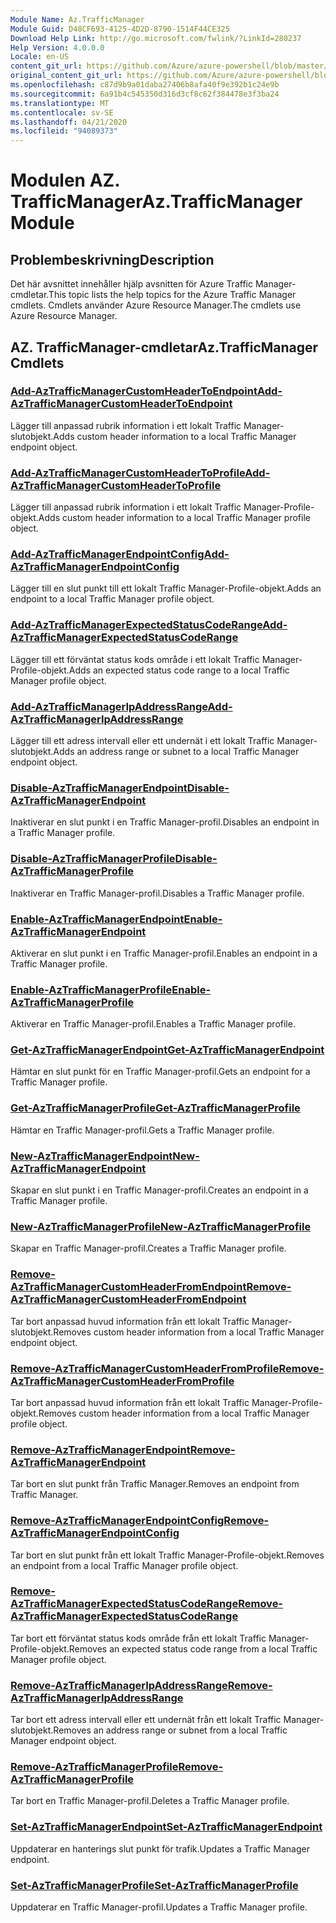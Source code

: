 ```yaml
---
Module Name: Az.TrafficManager
Module Guid: D48CF693-4125-4D2D-8790-1514F44CE325
Download Help Link: http://go.microsoft.com/fwlink/?LinkId=280237
Help Version: 4.0.0.0
Locale: en-US
content_git_url: https://github.com/Azure/azure-powershell/blob/master/src/TrafficManager/TrafficManager/help/Az.TrafficManager.md
original_content_git_url: https://github.com/Azure/azure-powershell/blob/master/src/TrafficManager/TrafficManager/help/Az.TrafficManager.md
ms.openlocfilehash: c87d9b9a01daba27406b8afa40f9e392b1c24e9b
ms.sourcegitcommit: 6a91b4c545350d316d3cf8c62f384478e3f3ba24
ms.translationtype: MT
ms.contentlocale: sv-SE
ms.lasthandoff: 04/21/2020
ms.locfileid: "94089373"
---
```

# <span data-ttu-id="18130-101">Modulen AZ. TrafficManager</span><span class="sxs-lookup"><span data-stu-id="18130-101">Az.TrafficManager Module</span></span>
## <span data-ttu-id="18130-102">Problembeskrivning</span><span class="sxs-lookup"><span data-stu-id="18130-102">Description</span></span>
<span data-ttu-id="18130-103">Det här avsnittet innehåller hjälp avsnitten för Azure Traffic Manager-cmdletar.</span><span class="sxs-lookup"><span data-stu-id="18130-103">This topic lists the help topics for the Azure Traffic Manager cmdlets.</span></span> <span data-ttu-id="18130-104">Cmdlets använder Azure Resource Manager.</span><span class="sxs-lookup"><span data-stu-id="18130-104">The cmdlets use Azure Resource Manager.</span></span>

## <span data-ttu-id="18130-105">AZ. TrafficManager-cmdletar</span><span class="sxs-lookup"><span data-stu-id="18130-105">Az.TrafficManager Cmdlets</span></span>
### [<span data-ttu-id="18130-106">Add-AzTrafficManagerCustomHeaderToEndpoint</span><span class="sxs-lookup"><span data-stu-id="18130-106">Add-AzTrafficManagerCustomHeaderToEndpoint</span></span>](Add-AzTrafficManagerCustomHeaderToEndpoint.md)
<span data-ttu-id="18130-107">Lägger till anpassad rubrik information i ett lokalt Traffic Manager-slutobjekt.</span><span class="sxs-lookup"><span data-stu-id="18130-107">Adds custom header information to a local Traffic Manager endpoint object.</span></span>

### [<span data-ttu-id="18130-108">Add-AzTrafficManagerCustomHeaderToProfile</span><span class="sxs-lookup"><span data-stu-id="18130-108">Add-AzTrafficManagerCustomHeaderToProfile</span></span>](Add-AzTrafficManagerCustomHeaderToProfile.md)
<span data-ttu-id="18130-109">Lägger till anpassad rubrik information i ett lokalt Traffic Manager-Profile-objekt.</span><span class="sxs-lookup"><span data-stu-id="18130-109">Adds custom header information to a local Traffic Manager profile object.</span></span>

### [<span data-ttu-id="18130-110">Add-AzTrafficManagerEndpointConfig</span><span class="sxs-lookup"><span data-stu-id="18130-110">Add-AzTrafficManagerEndpointConfig</span></span>](Add-AzTrafficManagerEndpointConfig.md)
<span data-ttu-id="18130-111">Lägger till en slut punkt till ett lokalt Traffic Manager-Profile-objekt.</span><span class="sxs-lookup"><span data-stu-id="18130-111">Adds an endpoint to a local Traffic Manager profile object.</span></span>

### [<span data-ttu-id="18130-112">Add-AzTrafficManagerExpectedStatusCodeRange</span><span class="sxs-lookup"><span data-stu-id="18130-112">Add-AzTrafficManagerExpectedStatusCodeRange</span></span>](Add-AzTrafficManagerExpectedStatusCodeRange.md)
<span data-ttu-id="18130-113">Lägger till ett förväntat status kods område i ett lokalt Traffic Manager-Profile-objekt.</span><span class="sxs-lookup"><span data-stu-id="18130-113">Adds an expected status code range to a local Traffic Manager profile object.</span></span>

### [<span data-ttu-id="18130-114">Add-AzTrafficManagerIpAddressRange</span><span class="sxs-lookup"><span data-stu-id="18130-114">Add-AzTrafficManagerIpAddressRange</span></span>](Add-AzTrafficManagerIpAddressRange.md)
<span data-ttu-id="18130-115">Lägger till ett adress intervall eller ett undernät i ett lokalt Traffic Manager-slutobjekt.</span><span class="sxs-lookup"><span data-stu-id="18130-115">Adds an address range or subnet to a local Traffic Manager endpoint object.</span></span>

### [<span data-ttu-id="18130-116">Disable-AzTrafficManagerEndpoint</span><span class="sxs-lookup"><span data-stu-id="18130-116">Disable-AzTrafficManagerEndpoint</span></span>](Disable-AzTrafficManagerEndpoint.md)
<span data-ttu-id="18130-117">Inaktiverar en slut punkt i en Traffic Manager-profil.</span><span class="sxs-lookup"><span data-stu-id="18130-117">Disables an endpoint in a Traffic Manager profile.</span></span>

### [<span data-ttu-id="18130-118">Disable-AzTrafficManagerProfile</span><span class="sxs-lookup"><span data-stu-id="18130-118">Disable-AzTrafficManagerProfile</span></span>](Disable-AzTrafficManagerProfile.md)
<span data-ttu-id="18130-119">Inaktiverar en Traffic Manager-profil.</span><span class="sxs-lookup"><span data-stu-id="18130-119">Disables a Traffic Manager profile.</span></span>

### [<span data-ttu-id="18130-120">Enable-AzTrafficManagerEndpoint</span><span class="sxs-lookup"><span data-stu-id="18130-120">Enable-AzTrafficManagerEndpoint</span></span>](Enable-AzTrafficManagerEndpoint.md)
<span data-ttu-id="18130-121">Aktiverar en slut punkt i en Traffic Manager-profil.</span><span class="sxs-lookup"><span data-stu-id="18130-121">Enables an endpoint in a Traffic Manager profile.</span></span>

### [<span data-ttu-id="18130-122">Enable-AzTrafficManagerProfile</span><span class="sxs-lookup"><span data-stu-id="18130-122">Enable-AzTrafficManagerProfile</span></span>](Enable-AzTrafficManagerProfile.md)
<span data-ttu-id="18130-123">Aktiverar en Traffic Manager-profil.</span><span class="sxs-lookup"><span data-stu-id="18130-123">Enables a Traffic Manager profile.</span></span>

### [<span data-ttu-id="18130-124">Get-AzTrafficManagerEndpoint</span><span class="sxs-lookup"><span data-stu-id="18130-124">Get-AzTrafficManagerEndpoint</span></span>](Get-AzTrafficManagerEndpoint.md)
<span data-ttu-id="18130-125">Hämtar en slut punkt för en Traffic Manager-profil.</span><span class="sxs-lookup"><span data-stu-id="18130-125">Gets an endpoint for a Traffic Manager profile.</span></span>

### [<span data-ttu-id="18130-126">Get-AzTrafficManagerProfile</span><span class="sxs-lookup"><span data-stu-id="18130-126">Get-AzTrafficManagerProfile</span></span>](Get-AzTrafficManagerProfile.md)
<span data-ttu-id="18130-127">Hämtar en Traffic Manager-profil.</span><span class="sxs-lookup"><span data-stu-id="18130-127">Gets a Traffic Manager profile.</span></span>

### [<span data-ttu-id="18130-128">New-AzTrafficManagerEndpoint</span><span class="sxs-lookup"><span data-stu-id="18130-128">New-AzTrafficManagerEndpoint</span></span>](New-AzTrafficManagerEndpoint.md)
<span data-ttu-id="18130-129">Skapar en slut punkt i en Traffic Manager-profil.</span><span class="sxs-lookup"><span data-stu-id="18130-129">Creates an endpoint in a Traffic Manager profile.</span></span>

### [<span data-ttu-id="18130-130">New-AzTrafficManagerProfile</span><span class="sxs-lookup"><span data-stu-id="18130-130">New-AzTrafficManagerProfile</span></span>](New-AzTrafficManagerProfile.md)
<span data-ttu-id="18130-131">Skapar en Traffic Manager-profil.</span><span class="sxs-lookup"><span data-stu-id="18130-131">Creates a Traffic Manager profile.</span></span>

### [<span data-ttu-id="18130-132">Remove-AzTrafficManagerCustomHeaderFromEndpoint</span><span class="sxs-lookup"><span data-stu-id="18130-132">Remove-AzTrafficManagerCustomHeaderFromEndpoint</span></span>](Remove-AzTrafficManagerCustomHeaderFromEndpoint.md)
<span data-ttu-id="18130-133">Tar bort anpassad huvud information från ett lokalt Traffic Manager-slutobjekt.</span><span class="sxs-lookup"><span data-stu-id="18130-133">Removes custom header information from a local Traffic Manager endpoint object.</span></span>

### [<span data-ttu-id="18130-134">Remove-AzTrafficManagerCustomHeaderFromProfile</span><span class="sxs-lookup"><span data-stu-id="18130-134">Remove-AzTrafficManagerCustomHeaderFromProfile</span></span>](Remove-AzTrafficManagerCustomHeaderFromProfile.md)
<span data-ttu-id="18130-135">Tar bort anpassad huvud information från ett lokalt Traffic Manager-Profile-objekt.</span><span class="sxs-lookup"><span data-stu-id="18130-135">Removes custom header information from a local Traffic Manager profile object.</span></span>

### [<span data-ttu-id="18130-136">Remove-AzTrafficManagerEndpoint</span><span class="sxs-lookup"><span data-stu-id="18130-136">Remove-AzTrafficManagerEndpoint</span></span>](Remove-AzTrafficManagerEndpoint.md)
<span data-ttu-id="18130-137">Tar bort en slut punkt från Traffic Manager.</span><span class="sxs-lookup"><span data-stu-id="18130-137">Removes an endpoint from Traffic Manager.</span></span>

### [<span data-ttu-id="18130-138">Remove-AzTrafficManagerEndpointConfig</span><span class="sxs-lookup"><span data-stu-id="18130-138">Remove-AzTrafficManagerEndpointConfig</span></span>](Remove-AzTrafficManagerEndpointConfig.md)
<span data-ttu-id="18130-139">Tar bort en slut punkt från ett lokalt Traffic Manager-Profile-objekt.</span><span class="sxs-lookup"><span data-stu-id="18130-139">Removes an endpoint from a local Traffic Manager profile object.</span></span>

### [<span data-ttu-id="18130-140">Remove-AzTrafficManagerExpectedStatusCodeRange</span><span class="sxs-lookup"><span data-stu-id="18130-140">Remove-AzTrafficManagerExpectedStatusCodeRange</span></span>](Remove-AzTrafficManagerExpectedStatusCodeRange.md)
<span data-ttu-id="18130-141">Tar bort ett förväntat status kods område från ett lokalt Traffic Manager-Profile-objekt.</span><span class="sxs-lookup"><span data-stu-id="18130-141">Removes an expected status code range from a local Traffic Manager profile object.</span></span>

### [<span data-ttu-id="18130-142">Remove-AzTrafficManagerIpAddressRange</span><span class="sxs-lookup"><span data-stu-id="18130-142">Remove-AzTrafficManagerIpAddressRange</span></span>](Remove-AzTrafficManagerIpAddressRange.md)
<span data-ttu-id="18130-143">Tar bort ett adress intervall eller ett undernät från ett lokalt Traffic Manager-slutobjekt.</span><span class="sxs-lookup"><span data-stu-id="18130-143">Removes an address range or subnet from a local Traffic Manager endpoint object.</span></span>

### [<span data-ttu-id="18130-144">Remove-AzTrafficManagerProfile</span><span class="sxs-lookup"><span data-stu-id="18130-144">Remove-AzTrafficManagerProfile</span></span>](Remove-AzTrafficManagerProfile.md)
<span data-ttu-id="18130-145">Tar bort en Traffic Manager-profil.</span><span class="sxs-lookup"><span data-stu-id="18130-145">Deletes a Traffic Manager profile.</span></span>

### [<span data-ttu-id="18130-146">Set-AzTrafficManagerEndpoint</span><span class="sxs-lookup"><span data-stu-id="18130-146">Set-AzTrafficManagerEndpoint</span></span>](Set-AzTrafficManagerEndpoint.md)
<span data-ttu-id="18130-147">Uppdaterar en hanterings slut punkt för trafik.</span><span class="sxs-lookup"><span data-stu-id="18130-147">Updates a Traffic Manager endpoint.</span></span>

### [<span data-ttu-id="18130-148">Set-AzTrafficManagerProfile</span><span class="sxs-lookup"><span data-stu-id="18130-148">Set-AzTrafficManagerProfile</span></span>](Set-AzTrafficManagerProfile.md)
<span data-ttu-id="18130-149">Uppdaterar en Traffic Manager-profil.</span><span class="sxs-lookup"><span data-stu-id="18130-149">Updates a Traffic Manager profile.</span></span>

